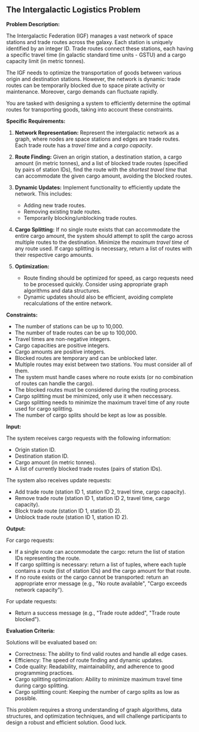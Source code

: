 ## The Intergalactic Logistics Problem

**Problem Description:**

The Intergalactic Federation (IGF) manages a vast network of space stations and trade routes across the galaxy. Each station is uniquely identified by an integer ID. Trade routes connect these stations, each having a specific travel time (in galactic standard time units - GSTU) and a cargo capacity limit (in metric tonnes).

The IGF needs to optimize the transportation of goods between various origin and destination stations. However, the network is dynamic: trade routes can be temporarily blocked due to space pirate activity or maintenance. Moreover, cargo demands can fluctuate rapidly.

You are tasked with designing a system to efficiently determine the optimal routes for transporting goods, taking into account these constraints.

**Specific Requirements:**

1.  **Network Representation:** Represent the intergalactic network as a graph, where nodes are space stations and edges are trade routes. Each trade route has a *travel time* and a *cargo capacity*.

2.  **Route Finding:** Given an origin station, a destination station, a cargo amount (in metric tonnes), and a list of blocked trade routes (specified by pairs of station IDs), find the route with the *shortest travel time* that can accommodate the given cargo amount, avoiding the blocked routes.

3.  **Dynamic Updates:** Implement functionality to efficiently update the network. This includes:
    *   Adding new trade routes.
    *   Removing existing trade routes.
    *   Temporarily blocking/unblocking trade routes.

4.  **Cargo Splitting:** If no single route exists that can accommodate the entire cargo amount, the system should attempt to split the cargo across multiple routes to the destination.  Minimize the *maximum travel time* of any route used. If cargo splitting is necessary, return a list of routes with their respective cargo amounts.

5.  **Optimization:**
    *   Route finding should be optimized for speed, as cargo requests need to be processed quickly. Consider using appropriate graph algorithms and data structures.
    *   Dynamic updates should also be efficient, avoiding complete recalculations of the entire network.

**Constraints:**

*   The number of stations can be up to 10,000.
*   The number of trade routes can be up to 100,000.
*   Travel times are non-negative integers.
*   Cargo capacities are positive integers.
*   Cargo amounts are positive integers.
*   Blocked routes are temporary and can be unblocked later.
*   Multiple routes may exist between two stations.  You must consider all of them.
*   The system must handle cases where no route exists (or no combination of routes can handle the cargo).
*   The blocked routes must be considered during the routing process.
*   Cargo splitting must be minimized, only use it when neccessary.
*   Cargo splitting needs to minimize the maximum travel time of any route used for cargo splitting.
*   The number of cargo splits should be kept as low as possible.

**Input:**

The system receives cargo requests with the following information:

*   Origin station ID.
*   Destination station ID.
*   Cargo amount (in metric tonnes).
*   A list of currently blocked trade routes (pairs of station IDs).

The system also receives update requests:

*   Add trade route (station ID 1, station ID 2, travel time, cargo capacity).
*   Remove trade route (station ID 1, station ID 2, travel time, cargo capacity).
*   Block trade route (station ID 1, station ID 2).
*   Unblock trade route (station ID 1, station ID 2).

**Output:**

For cargo requests:

*   If a single route can accommodate the cargo: return the list of station IDs representing the route.
*   If cargo splitting is necessary: return a list of tuples, where each tuple contains a route (list of station IDs) and the cargo amount for that route.
*   If no route exists or the cargo cannot be transported: return an appropriate error message (e.g., "No route available", "Cargo exceeds network capacity").

For update requests:

*   Return a success message (e.g., "Trade route added", "Trade route blocked").

**Evaluation Criteria:**

Solutions will be evaluated based on:

*   Correctness: The ability to find valid routes and handle all edge cases.
*   Efficiency: The speed of route finding and dynamic updates.
*   Code quality: Readability, maintainability, and adherence to good programming practices.
*   Cargo splitting optimization: Ability to minimize maximum travel time during cargo splitting.
*   Cargo splitting count: Keeping the number of cargo splits as low as possible.

This problem requires a strong understanding of graph algorithms, data structures, and optimization techniques, and will challenge participants to design a robust and efficient solution. Good luck.
